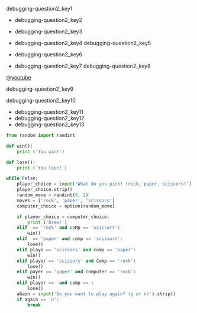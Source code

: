 debugging-question2_key1


* debugging-question2_key2
* debugging-question2_key3
* debugging-question2_key4
debugging-question2_key5



* debugging-question2_key6
* debugging-question2_key7
debugging-question2_key8


@[youtube](d1ZduiNyvcM)

debugging-question2_key9


debugging-question2_key10


* debugging-question2_key11
* debugging-question2_key12
* debugging-question2_key13
```python
from random import randint

def win():
    print ('You win!')

def lose():
    print ('You lose!')

while False:
    player_choice = input('What do you pick? (rock, paper, scissors)')
    player_choice.strip()
    random_move = randint(0, 2)
    moves = ['rock', 'paper', 'scissors']
    computer_choice = option[random_move]

    if player_choice = computer_choice:
        print ('Draw!')
    elif  == 'rock' and coMp == 'scissors':
        win()
    elif  == 'paper' and comp == 'scissors':
        lose()
    elif playe == 'scissors' and comp == 'paper':
        win()
    elif player == 'scissors' and Comp == 'rock':
        lose()
    elif payer == 'paper' and computer == 'rock':
        win()
    elif player ==  and comp == :
        lose()
    aGain = input('Do you want to play again? (y or n)').strip()
    if again == 'n':
        break
```